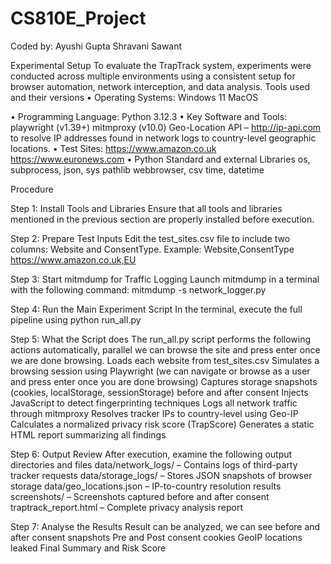 # CS810E_Project
Coded by:
Ayushi Gupta
Shravani Sawant


Experimental Setup
To evaluate the TrapTrack system, experiments were conducted across multiple environments using a consistent setup for browser automation, network interception, and data analysis.
Tools used and their versions
•	Operating Systems:
 	Windows 11
 	MacOS

•	Programming Language:
 	Python 3.12.3
•	Key Software and Tools:
 	playwright (v1.39+) 
 	mitmproxy (v10.0) 
 	Geo-Location API – http://ip-api.com to resolve IP addresses found in network logs to country-level geographic locations.
•	Test Sites:
 	 https://www.amazon.co.uk 
 	 https://www.euronews.com
•	Python Standard and external Libraries
 	os,  subprocess, json, sys
 	pathlib
 	webbrowser, csv
 	time, datetime





Procedure

Step 1: Install Tools and Libraries
Ensure that all tools and libraries mentioned in the previous section are properly installed before execution.

Step 2: Prepare Test Inputs 
Edit the test_sites.csv file to include two columns: Website and ConsentType.
Example:
Website,ConsentType  
https://www.amazon.co.uk,EU

Step 3: Start mitmdump for Traffic Logging
Launch mitmdump in a terminal with the following command:
mitmdump -s network_logger.py

Step 4: Run the Main Experiment Script
In the terminal, execute the full pipeline using
python run_all.py

Step 5: What the Script does
The run_all.py script performs the following actions automatically, parallel we can browse the site and press enter once we are done browsing.
 	Loads each website from test_sites.csv
 	Simulates a browsing session using Playwright (we can navigate or browse as a user and press enter once you are done browsing)
 	Captures storage snapshots (cookies, localStorage, sessionStorage) before and after consent
 	Injects JavaScript to detect fingerprinting techniques
 	Logs all network traffic through mitmproxy
 	Resolves tracker IPs to country-level using Geo-IP
 	Calculates a normalized privacy risk score (TrapScore)
 	Generates a static HTML report summarizing all findings
  
Step 6: Output Review
After execution, examine the following output directories and files
 	data/network_logs/ – Contains logs of third-party tracker requests
 	data/storage_logs/ – Stores JSON snapshots of browser storage
 	data/geo_locations.json – IP-to-country resolution results
 	screenshots/ – Screenshots captured before and after consent
 	traptrack_report.html – Complete privacy analysis report

Step 7: Analyse the Results
 	Result can be analyzed, we can see before and after consent snapshots
 	Pre and Post consent cookies
 	GeoIP locations leaked
 	Final Summary and Risk Score
